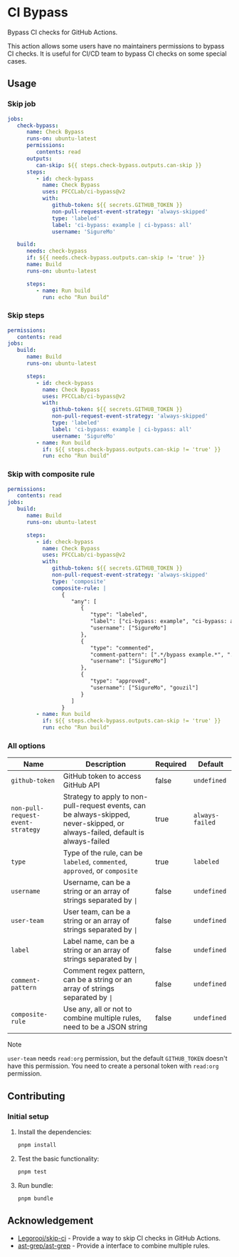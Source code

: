 # CI Bypass

Bypass CI checks for GitHub Actions.

This action allows some users have no maintainers permissions to bypass CI checks. It is useful for CI/CD team to bypass CI checks on some special cases.

## Usage

### Skip job

```yaml
jobs:
   check-bypass:
      name: Check Bypass
      runs-on: ubuntu-latest
      permissions:
         contents: read
      outputs:
         can-skip: ${{ steps.check-bypass.outputs.can-skip }}
      steps:
         - id: check-bypass
           name: Check Bypass
           uses: PFCCLab/ci-bypass@v2
           with:
              github-token: ${{ secrets.GITHUB_TOKEN }}
              non-pull-request-event-strategy: 'always-skipped'
              type: 'labeled'
              label: 'ci-bypass: example | ci-bypass: all'
              username: 'SigureMo'

   build:
      needs: check-bypass
      if: ${{ needs.check-bypass.outputs.can-skip != 'true' }}
      name: Build
      runs-on: ubuntu-latest

      steps:
         - name: Run build
           run: echo "Run build"
```

### Skip steps

```yaml
permissions:
   contents: read
jobs:
   build:
      name: Build
      runs-on: ubuntu-latest

      steps:
         - id: check-bypass
           name: Check Bypass
           uses: PFCCLab/ci-bypass@v2
           with:
              github-token: ${{ secrets.GITHUB_TOKEN }}
              non-pull-request-event-strategy: 'always-skipped'
              type: 'labeled'
              label: 'ci-bypass: example | ci-bypass: all'
              username: 'SigureMo'
         - name: Run build
           if: ${{ steps.check-bypass.outputs.can-skip != 'true' }}
           run: echo "Run build"
```

### Skip with composite rule

```yaml
permissions:
   contents: read
jobs:
   build:
      name: Build
      runs-on: ubuntu-latest

      steps:
         - id: check-bypass
           name: Check Bypass
           uses: PFCCLab/ci-bypass@v2
           with:
              github-token: ${{ secrets.GITHUB_TOKEN }}
              non-pull-request-event-strategy: 'always-skipped'
              type: 'composite'
              composite-rule: |
                 {
                    "any": [
                       {
                          "type": "labeled",
                          "label": ["ci-bypass: example", "ci-bypass: all"],
                          "username": ["SigureMo"]
                       },
                       {
                          "type": "commented",
                          "comment-pattern": [".*/bypass example.*", ".*/bypass all.*"],
                          "username": ["SigureMo"]
                       },
                       {
                          "type": "approved",
                          "username": ["SigureMo", "gouzil"]
                       }
                    ]
                 }
         - name: Run build
           if: ${{ steps.check-bypass.outputs.can-skip != 'true' }}
           run: echo "Run build"
```

### All options

<!-- prettier-ignore -->
| Name | Description | Required | Default |
| - | - | - | - |
| `github-token` | GitHub token to access GitHub API | false | `undefined` |
| `non-pull-request-event-strategy` | Strategy to apply to non-pull-request events, can be always-skipped, never-skipped, or always-failed, default is always-failed | true | `always-failed` |
| `type` | Type of the rule, can be `labeled`, `commented`, `approved`, or `composite` | true | `labeled` |
| `username` | Username, can be a string or an array of strings separated by `\|` | false | `undefined` |
| `user-team` | User team, can be a string or an array of strings separated by `\|` | false | `undefined` |
| `label` | Label name, can be a string or an array of strings separated by `\|` | false | `undefined` |
| `comment-pattern` | Comment regex pattern, can be a string or an array of strings separated by `\|` | false | `undefined` |
| `composite-rule` | Use any, all or not to combine multiple rules, need to be a JSON string | false | `undefined` |

> [!NOTE]
>
> `user-team` needs `read:org` permission, but the default `GITHUB_TOKEN` doesn't have this permission. You need to create a personal token with `read:org` permission.

## Contributing

### Initial setup

1. Install the dependencies:

   ```bash
   pnpm install
   ```

2. Test the basic functionality:

   ```bash
   pnpm test
   ```

3. Run bundle:

   ```bash
   pnpm bundle
   ```

## Acknowledgement

- [Legorooj/skip-ci](https://github.com/Legorooj/skip-ci) - Provide a way to skip CI checks in GitHub Actions.
- [ast-grep/ast-grep](https://github.com/ast-grep/ast-grep) - Provide a interface to combine multiple rules.
